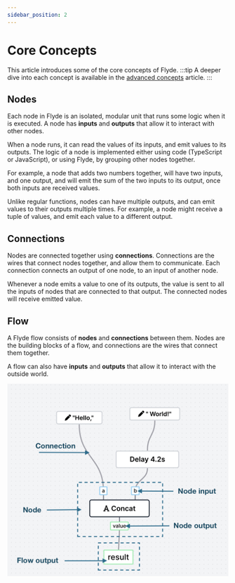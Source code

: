 ```yaml
---
sidebar_position: 2
---
```


# Core Concepts

This article introduces some of the core concepts of Flyde.
:::tip
A deeper dive into each concept is available in the [advanced concepts](../advanced-concepts) article.
:::

## Nodes

Each node in Flyde is an isolated, modular unit that runs some logic when it is executed.
A node has **inputs** and **outputs** that allow it to interact with other nodes.

When a node runs, it can read the values of its inputs, and emit values to its outputs. The logic of a node is implemented either using code (TypeScript or JavaScript), or using Flyde, by grouping other nodes together.

For example, a node that adds two numbers together, will have two inputs, and one output, and will emit the sum of the two inputs to its output, once both inputs are received values.

Unlike regular functions, nodes can have multiple outputs, and can emit values to their outputs multiple times. For example, a node might receive a tuple of values, and emit each value to a different output.

## Connections

Nodes are connected together using **connections**. Connections are the wires that connect nodes together, and allow them to communicate. Each connection connects an output of one node, to an input of another node.

Whenever a node emits a value to one of its outputs, the value is sent to all the inputs of nodes that are connected to that output. The connected nodes will receive emitted value.

## Flow

A Flyde flow consists of **nodes** and **connections** between them. Nodes are the building blocks of a flow, and connections are the wires that connect them together.

A flow can also have **inputs** and **outputs** that allow it to interact with the outside world.

![Flyde Core Concepts](./concepts-overview.png)
